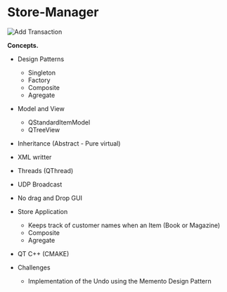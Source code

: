 # Store-Manager
![Add Transaction](https://github.com/Ipfani/Store-Manager/assets/150608520/a0e7dfb8-4d9d-4fc0-ac6f-47aeda524dbc)


**Concepts.**

* Design Patterns
  * Singleton
  * Factory
  * Composite
  * Agregate
* Model and View
  * QStandardItemModel
  * QTreeView 
* Inheritance (Abstract - Pure virtual)
* XML writter
* Threads (QThread)
* UDP Broadcast

* No drag and Drop GUI
* Store Application
  * Keeps track of customer names when an Item (Book or Magazine)
  * Composite
  * Agregate

* QT C++ (CMAKE)
  
* Challenges
  * Implementation of the Undo using the Memento Design Pattern
